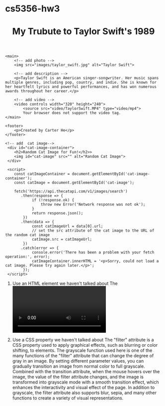 # cs5356-hw3


<!DOCTYPE html>
<html lang="en">

<head>
    <meta charset="UTF-8">
    <meta name="viewport" content="width=device-width, initial-scale=1.0">
    <title>My Personal Homepage</title>
    <link rel="stylesheet" href="styles.css">
</head>

<body>
    <header>
        <h1>My Trubute to Taylor Swift's 1989</h1>
    </header>

    <main>
        <!-- add photo -->
        <img src="images/taylor_swift.jpg" alt="Taylor Swift">

        <!-- add description -->
        <p>Taylor Swift is an American singer-songwriter. Her music spans multiple genres, including pop, country, and indie. She is known for her heartfelt lyrics and powerful performances, and has won numerous awards throughout her career.</p>

        <!-- add video -->
        <video controls width="320" height="240">
            <source src="video/TaylorSwift.MP4" type="video/mp4">
            Your browser does not support the video tag.
    </main>

    <footer>
        <p>Created by Carter He</p>
    </footer>

    <!-- add  cat image-->
     <div id="cat-image-container">
        <h2>Random Cat Image for Fun!</h2>>
        <img id="cat-image" src="" alt="Random Cat Image">
     </div>

     <script>
        const catImageContainer = document.getElementById('cat-image-container');
        const catImage = document.getElementById('cat-image');

        fetch('https://api.thecatapi.com/v1/images/search')
           .then(response => {
                if (!response.ok) {
                    throw new Error('Network response was not ok');
                }
                return response.json();
            })
           .then(data => {
                const catImageUrl = data[0].url;
                // set the src attribute of the cat image to the URL of the random cat image
                catImage.src = catImageUrl;
            })
           .catch(error => {
                console.error('There has been a problem with your fetch operation:', error);
                catImageContainer.innerHTML = '<p>Sorry, could not load a cat image. Please try again later.</p>';
            });        
     </script>
    
</body>

</html>


1. Use an HTML element we haven't talked about
The <video> element is a tag used in HTML to embed video content. By adding the controls attribute, users can easily play, pause, and adjust the volume of the video. The <source> sub-element specifies the location and type of the video file, and supports many common video formats. When the <video> element is not supported by the browser, fallback content within the tag, such as hint text, is displayed to the user. The use of the <video> element allows for a visual representation of the video content on a web page, enhancing the user experience, and is especially suited for presenting music videos, promotional videos, and other scenarios.

2. Use a CSS property we haven't talked about 
The "filter" attribute is a CSS property used to apply graphical effects, such as blurring or color shifting, to elements. The grayscale function used here is one of the many functions of the "filter" attribute that can change the degree of gray in an image. By setting different parameter values, you can gradually transition an image from normal color to full grayscale. Combined with the transition attribute, when the mouse hovers over the image, the value of the filter attribute changes, and the image is transformed into grayscale mode with a smooth transition effect, which enhances the interactivity and visual effect of the page. In addition to grayscale, the filter attribute also supports blur, sepia, and many other functions to create a variety of visual representations.
